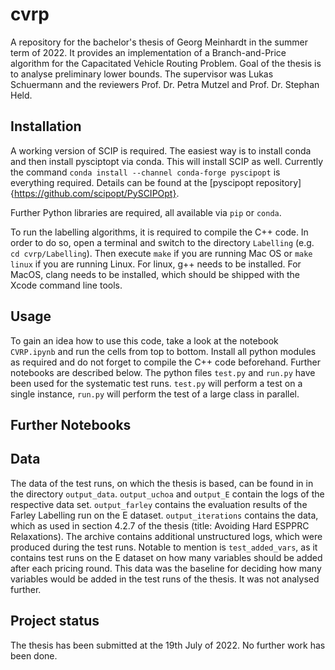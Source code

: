 # cvrp

A repository for the bachelor's thesis of Georg Meinhardt in the summer term of 2022.
It provides an implementation of a Branch-and-Price algorithm for the Capacitated Vehicle Routing Problem.
Goal of the thesis is to analyse preliminary lower bounds.
The supervisor was Lukas Schuermann and the reviewers Prof. Dr. Petra Mutzel and Prof. Dr. Stephan Held.

## Installation
A working version of SCIP is required.
The easiest way is to install conda and then install pysciptopt via conda.
This will install SCIP as well.
Currently the command `conda install --channel conda-forge pyscipopt` is everything required.
Details can be found at the [pyscipopt repository]{https://github.com/scipopt/PySCIPOpt}.

Further Python libraries are required, all available via `pip` or `conda`.

To run the labelling algorithms, it is required to compile the C++ code.
In order to do so, open a terminal and switch to the directory `Labelling` (e.g. `cd cvrp/Labelling`).
Then execute `make` if you are running Mac OS or `make linux` if you are running Linux.
For linux, g++ needs to be installed.
For MacOS, clang needs to be installed, which should be shipped with the Xcode command line tools.

## Usage
To gain an idea how to use this code, take a look at the notebook `CVRP.ipynb` and run the cells from top to bottom.
Install all python modules as required and do not forget to compile the C++ code beforehand.
Further notebooks are described below.
The python files `test.py` and `run.py` have been used for the systematic test runs.
`test.py` will perform a test on a single instance, `run.py` will perform the test of a large class in parallel.

## Further Notebooks

## Data
The data of the test runs, on which the thesis is based, can be found in in the directory `output_data`.
`output_uchoa` and `output_E` contain the logs of the respective data set.
`output_farley` contains the evaluation results of the Farley Labelling run on the E dataset.
`output_iterations` contains the data, which as used in section 4.2.7 of the thesis (title: Avoiding Hard ESPPRC Relaxations).
The archive contains additional unstructured logs, which were produced during the test runs.
Notable to mention is `test_added_vars`, as it contains test runs on the E dataset on how many variables should be added after each pricing round.
This data was the baseline for deciding how many variables would be added in the test runs of the thesis.
It was not analysed further.

## Project status
The thesis has been submitted at the 19th July of 2022.
No further work has been done.
